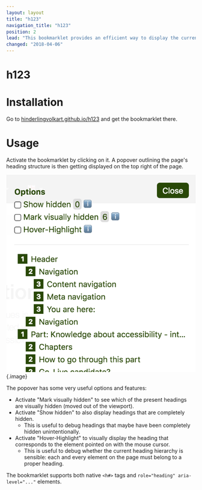 ```yaml
---
layout: layout
title: "h123"
navigation_title: "h123"
position: 2
lead: "This bookmarklet provides an efficient way to display the current webpage's heading outline, very close to how screen readers do. In addition, it has some pretty useful features like displaying potentially incorrectly hidden headings."
changed: "2018-04-06"
---
```


# h123

# Installation

Go to [hinderlingvolkart.github.io/h123](https://hinderlingvolkart.github.io/h123) and get the bookmarklet there.

# Usage

Activate the bookmarklet by clicking on it. A popover outlining the page's heading structure is then getting displayed on the top right of the page.

![The h123 bookmarklet in action](_media/the-h123-bookmarklet-in-action.png){.image}

The popover has some very useful options and features:

- Activate "Mark visually hidden" to see which of the present headings are visually hidden (moved out of the viewport).
- Activate "Show hidden" to also display headings that are completely hidden.
    - This is useful to debug headings that maybe have been completely hidden unintentionally.
- Activate "Hover-Highlight" to visually display the heading that corresponds to the element pointed on with the mouse cursor.
    - This is useful to debug whether the current heading hierarchy is sensible: each and every element on the page must belong to a proper heading.

The bookmarklet supports both native `<h#>` tags and `role="heading" aria-level="..."` elements.